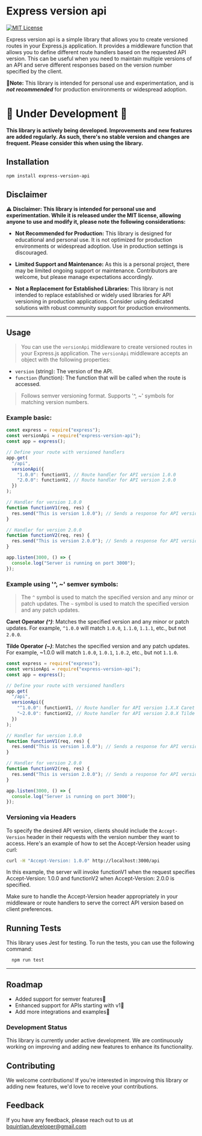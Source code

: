 # Express version api

[![MIT License](https://img.shields.io/badge/License-MIT-green.svg)](https://github.com/Braian-Quintian/express-version-routes?tab=MIT-1-ov-file#readme)

Express version api is a simple library that allows you to create versioned routes in your Express.js application. It provides a middleware function that allows you to define different route handlers based on the requested API version. This can be useful when you need to maintain multiple versions of an API and serve different responses based on the version number specified by the client.

**🛑Note:** This library is intended for personal use and experimentation, and is **_not recommended_** for production environments or widespread adoption.

# 🚧 Under Development 🚧

**This library is actively being developed. Improvements and new features are added regularly. As such, there's no stable version and changes are frequent. Please consider this when using the library.**

## Installation

```bash
npm install express-version-api
```

## Disclaimer

**⚠️ Disclaimer: This library is intended for personal use and experimentation. While it is released under the MIT license, allowing anyone to use and modify it, please note the following considerations:**

- **Not Recommended for Production:** This library is designed for educational and personal use. It is not optimized for production environments or widespread adoption. Use in production settings is discouraged.

- **Limited Support and Maintenance:** As this is a personal project, there may be limited ongoing support or maintenance. Contributors are welcome, but please manage expectations accordingly.

- **Not a Replacement for Established Libraries:** This library is not intended to replace established or widely used libraries for API versioning in production applications. Consider using dedicated solutions with robust community support for production environments.

---

## Usage

> You can use the `versionApi` middleware to create versioned routes in your Express.js application. The `versionApi` middleware accepts an object with the following properties:

- `version` (string): The version of the API.
- `function` (function): The function that will be called when the route is accessed.

> Follows semver versioning format. Supports '^, ~' symbols for matching version numbers.

### Example basic:

```javascript
const express = require("express");
const versionApi = require("express-version-api");
const app = express();

// Define your route with versioned handlers
app.get(
  "/api",
  versionApi({
    "1.0.0": functionV1, // Route handler for API version 1.0.0
    "2.0.0": functionV2, // Route handler for API version 2.0.0
  })
);

// Handler for version 1.0.0
function functionV1(req, res) {
  res.send("This is version 1.0.0"); // Sends a response for API version 1.0.0
}

// Handler for version 2.0.0
function functionV2(req, res) {
  res.send("This is version 2.0.0"); // Sends a response for API version 2.0.0
}

app.listen(3000, () => {
  console.log("Server is running on port 3000");
});
```

### Example using '^, ~' semver symbols:

> The `^` symbol is used to match the specified version and any minor or patch updates. The `~` symbol is used to match the specified version and any patch updates.

**Caret Operator** **_(^)_**: Matches the specified version and any minor or patch updates. For example, `^1.0.0` will match `1.0.0`, `1.1.0`, `1.1.1`, etc., but not `2.0.0`.

**Tilde Operator** **_(~)_**: Matches the specified version and any patch updates. For example, ~1.0.0 will match `1.0.0`, `1.0.1`, `1.0.2`, etc., but not `1.1.0`.

```javascript
const express = require("express");
const versionApi = require("express-version-api");
const app = express();

// Define your route with versioned handlers
app.get(
  "/api",
  versionApi({
    "^1.0.0": functionV1, // Route handler for API version 1.X.X Caret Operator
    "~2.0.0": functionV2, // Route handler for API version 2.0.X Tilde Operator
  })
);

// Handler for version 1.0.0
function functionV1(req, res) {
  res.send("This is version 1.0.0"); // Sends a response for API version 1.X.X
}

// Handler for version 2.0.0
function functionV2(req, res) {
  res.send("This is version 2.0.0"); // Sends a response for API version 2.0.X
}

app.listen(3000, () => {
  console.log("Server is running on port 3000");
});
```

### Versioning via Headers

To specify the desired API version, clients should include the `Accept-Version` header in their requests with the version number they want to access. Here's an example of how to set the Accept-Version header using curl:

```bash
curl -H "Accept-Version: 1.0.0" http://localhost:3000/api
```

In this example, the server will invoke functionV1 when the request specifies Accept-Version: 1.0.0 and functionV2 when Accept-Version: 2.0.0 is specified.

Make sure to handle the Accept-Version header appropriately in your middleware or route handlers to serve the correct API version based on client preferences.

## Running Tests

This library uses Jest for testing. To run the tests, you can use the following command:

```bash
  npm run test
```

---

## Roadmap

- Added support for semver features🌟
- Enhanced support for APIs starting with v1🌟
- Add more integrations and examples🌟

### Development Status

This library is currently under active development. We are continuously working on improving and adding new features to enhance its functionality.

## Contributing

We welcome contributions! If you're interested in improving this library or adding new features, we'd love to receive your contributions.

## Feedback

If you have any feedback, please reach out to us at bquintian.developer@gmail.com
